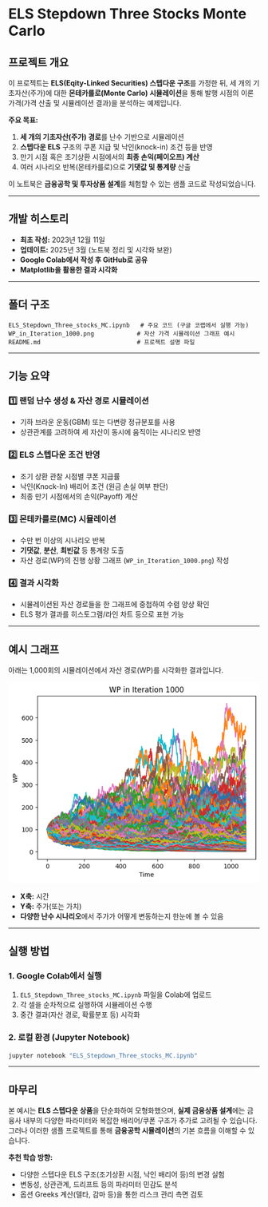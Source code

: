 # ELS Stepdown Three Stocks Monte Carlo

## 프로젝트 개요
이 프로젝트는 **ELS(Eqity-Linked Securities) 스텝다운 구조**를 가정한 뒤, 세 개의 기초자산(주가)에 대한 **몬테카를로(Monte Carlo) 시뮬레이션**을 통해 발행 시점의 이론 가격(가격 산출 및 시뮬레이션 결과)을 분석하는 예제입니다.

**주요 목표:**
1. **세 개의 기초자산(주가) 경로**를 난수 기반으로 시뮬레이션
2. **스텝다운 ELS** 구조의 쿠폰 지급 및 낙인(knock-in) 조건 등을 반영
3. 만기 시점 혹은 조기상환 시점에서의 **최종 손익(페이오프) 계산**
4. 여러 시나리오 반복(몬테카를로)으로 **기댓값 및 통계량** 산출

이 노트북은 **금융공학 및 투자상품 설계**를 체험할 수 있는 샘플 코드로 작성되었습니다.

---

## 개발 히스토리
- **최초 작성:** 2023년 12월 11일  
- **업데이트:** 2025년 3월 (노트북 정리 및 시각화 보완)  
- **Google Colab에서 작성 후 GitHub로 공유**  
- **Matplotlib을 활용한 결과 시각화**

---

## 폴더 구조
```
ELS_Stepdown_Three_stocks_MC.ipynb   # 주요 코드 (구글 코랩에서 실행 가능)
WP_in_Iteration_1000.png            # 자산 가격 시뮬레이션 그래프 예시
README.md                           # 프로젝트 설명 파일
```

---

## 기능 요약
### 1️⃣ 랜덤 난수 생성 & 자산 경로 시뮬레이션
- 기하 브라운 운동(GBM) 또는 다변량 정규분포를 사용
- 상관관계를 고려하여 세 자산이 동시에 움직이는 시나리오 반영

### 2️⃣ ELS 스텝다운 조건 반영
- 조기 상환 관찰 시점별 쿠폰 지급률
- 낙인(Knock-In) 배리어 조건 (원금 손실 여부 판단)
- 최종 만기 시점에서의 손익(Payoff) 계산

### 3️⃣ 몬테카를로(MC) 시뮬레이션
- 수만 번 이상의 시나리오 반복
- **기댓값**, **분산**, **최빈값** 등 통계량 도출
- 자산 경로(WP)의 진행 상황 그래프 (`WP_in_Iteration_1000.png`) 작성

### 4️⃣ 결과 시각화
- 시뮬레이션된 자산 경로들을 한 그래프에 중첩하여 수렴 양상 확인
- ELS 평가 결과를 히스토그램/라인 차트 등으로 표현 가능

---

## 예시 그래프
아래는 1,000회의 시뮬레이션에서 자산 경로(WP)를 시각화한 결과입니다.

![WP in Iteration 1000](WP_in_Iteration_1000.png)

- **X축:** 시간 
- **Y축:** 주가(또는 가치)  
- **다양한 난수 시나리오**에서 주가가 어떻게 변동하는지 한눈에 볼 수 있음

---

## 실행 방법

### 1. Google Colab에서 실행
1. `ELS_Stepdown_Three_stocks_MC.ipynb` 파일을 Colab에 업로드
2. 각 셀을 순차적으로 실행하여 시뮬레이션 수행
3. 중간 결과(자산 경로, 확률분포 등) 시각화

### 2. 로컬 환경 (Jupyter Notebook)
```bash
jupyter notebook "ELS_Stepdown_Three_stocks_MC.ipynb"
```

---

## 마무리
본 예시는 **ELS 스텝다운 상품**을 단순화하여 모형화했으며, **실제 금융상품 설계**에는 금융사 내부의 다양한 파라미터와 복잡한 배리어/쿠폰 구조가 추가로 고려될 수 있습니다. 그러나 이러한 샘플 프로젝트를 통해 **금융공학 시뮬레이션**의 기본 흐름을 이해할 수 있습니다.

**추천 학습 방향:**
- 다양한 스텝다운 ELS 구조(조기상환 시점, 낙인 배리어 등)의 변경 실험
- 변동성, 상관관계, 드리프트 등의 파라미터 민감도 분석
- 옵션 Greeks 계산(델타, 감마 등)을 통한 리스크 관리 측면 검토
